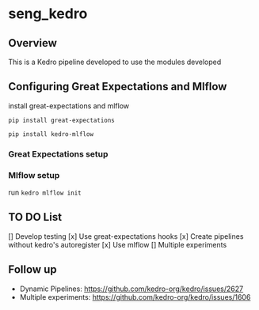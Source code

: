 # seng_kedro

## Overview

This is a Kedro pipeline developed to use the modules developed

## Configuring Great Expectations and Mlflow

install great-expectations and mlflow 

`pip install great-expectations`

`pip install kedro-mlflow`

### Great Expectations setup

### Mlflow setup 

run `kedro mlflow init`

## TO DO List

[] Develop testing
[x] Use great-expectations hooks 
[x] Create pipelines without kedro's autoregister
[x] Use mlflow
[] Multiple experiments


## Follow up 

* Dynamic Pipelines: https://github.com/kedro-org/kedro/issues/2627
* Multiple experiments: https://github.com/kedro-org/kedro/issues/1606
